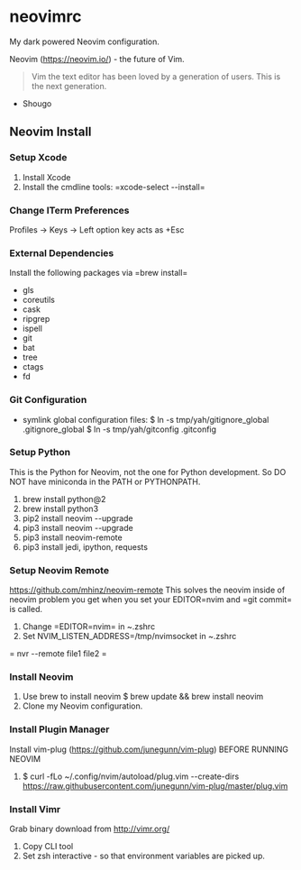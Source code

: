 # neovimrc

My dark powered Neovim configuration.

Neovim (https://neovim.io/) - the future of Vim.

> Vim the text editor has been loved by a generation of users.  This is the
> next generation.
- Shougo

## Neovim Install

### Setup Xcode
  1. Install Xcode
  2. Install the cmdline tools: =xcode-select --install=

### Change ITerm Preferences
  Profiles -> Keys -> Left option key acts as +Esc

### External Dependencies
Install the following packages via =brew install=
   - gls
   - coreutils
   - cask
   - ripgrep
   - ispell
   - git
   - bat
   - tree
   - ctags
   - fd

### Git Configuration
  - symlink global configuration files:
  $ ln -s tmp/yah/gitignore_global .gitignore_global
  $ ln -s tmp/yah/gitconfig .gitconfig

### Setup Python
This is the Python for Neovim, not the one for Python development. So DO NOT have miniconda in
the PATH or PYTHONPATH.
  1. brew install python@2
  2. brew install python3
  3. pip2 install neovim --upgrade
  4. pip3 install neovim --upgrade
  5. pip3 install neovim-remote
  6. pip3 install jedi, ipython, requests

### Setup Neovim Remote
https://github.com/mhinz/neovim-remote
This solves the neovim inside of neovim problem you get when you set your
EDITOR=nvim and =git commit= is called.
  1. Change =EDITOR=nvim= in ~.zshrc
  2. Set NVIM_LISTEN_ADDRESS=/tmp/nvimsocket in ~.zshrc

= nvr --remote file1 file2 =

### Install Neovim
1. Use brew to install neovim
   $ brew update && brew install neovim
2. Clone my Neovim configuration.

### Install Plugin Manager
Install vim-plug (https://github.com/junegunn/vim-plug) BEFORE RUNNING NEOVIM
  1. $ curl -fLo ~/.config/nvim/autoload/plug.vim --create-dirs \
       https://raw.githubusercontent.com/junegunn/vim-plug/master/plug.vim

### Install Vimr
Grab binary download from http://vimr.org/
  1. Copy CLI tool
  2. Set zsh interactive - so that environment variables are picked up.
